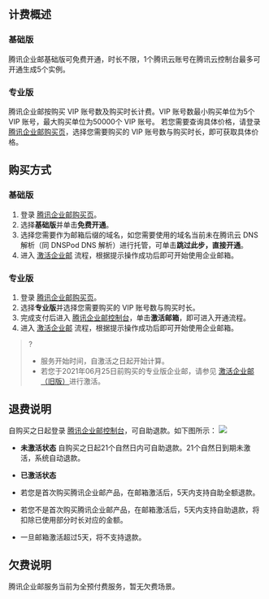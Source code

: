 ## 计费概述

### 基础版
腾讯企业邮基础版可免费开通，时长不限，1个腾讯云账号在腾讯云控制台最多可开通生成5个实例。


### 专业版
腾讯企业邮按购买 VIP 账号数及购买时长计费。VIP 账号数最小购买单位为5个 VIP 账号，最大购买单位为50000个 VIP 账号。
若您需要查询具体价格，请登录 [腾讯企业邮购买页](https://buy.cloud.tencent.com/exmail)，选择您需要购买的 VIP 账号数与购买时长，即可获取具体价格。

## 购买方式

### 基础版
1. 登录 [腾讯企业邮购买页](https://buy.cloud.tencent.com/exmail)。
2. 选择**基础版**并单击**免费开通**。
3. 选择您需要作为邮箱后缀的域名，如您需要使用的域名当前未在腾讯云 DNS 解析（同 DNSPod DNS 解析）进行托管，可单击**跳过此步，直接开通**。
4. 进入 [激活企业邮](https://cloud.tencent.com/document/product/613/57918) 流程，根据提示操作成功后即可开始使用企业邮箱。

### 专业版
1. 登录 [腾讯企业邮购买页](https://buy.cloud.tencent.com/exmail)。
2. 选择**专业版**并选择您需要购买的 VIP 账号数与购买时长。
3. 完成支付后进入 [腾讯企业邮控制台](https://console.cloud.tencent.com/exmail)，单击**激活邮箱**，即可进入开通流程。
4. 进入 [激活企业邮](https://cloud.tencent.com/document/product/613/57918) 流程，根据提示操作成功后即可开始使用企业邮箱。

>?
>- 服务开始时间，自激活之日起开始计算。
>- 若您于2021年06月25日前购买的专业版企业邮，请参见 [激活企业邮（旧版）](https://cloud.tencent.com/document/product/613/46533)进行激活。
>


## 退费说明
自购买之日起登录 [腾讯企业邮控制台](https://console.cloud.tencent.com/exmail)，可自助退款。如下图所示：
![](https://qcloudimg.tencent-cloud.cn/raw/2cb95919caccee555f06231c1390307c.png)
- **未激活状态**
自购买之日起21个自然日内可自助退款。21个自然日到期未激活，系统自动退款。

- **已激活状态**
 - 若您是首次购买腾讯企业邮产品，在邮箱激活后，5天内支持自助全额退款。
 - 若您不是首次购买腾讯企业邮产品，在邮箱激活后，5天内支持自助退款，将扣除已使用部分时长对应的金额。
 - 一旦邮箱激活超过5天，将不支持退款。

## 欠费说明
腾讯企业邮服务当前为全预付费服务，暂无欠费场景。





